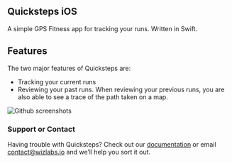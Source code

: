 ## Quicksteps iOS

A simple GPS Fitness app for tracking your runs. Written in Swift.

## Features
The two major features of Quicksteps are:
- Tracking your current runs
- Reviewing your past runs. When reviewing your previous runs, you are also able to see a trace of the path taken on a map.

![Github screenshots](https://user-images.githubusercontent.com/33184801/91781909-31816300-ebc1-11ea-8f93-e59894ba3e9f.jpg)

### Support or Contact

Having trouble with Quicksteps? Check out our [documentation](https://github.com/otioritsejafor/Quicksteps) or email contact@wizlabs.io and we’ll help you sort it out.
